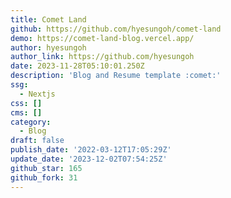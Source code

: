 ```yaml
---
title: Comet Land
github: https://github.com/hyesungoh/comet-land
demo: https://comet-land-blog.vercel.app/
author: hyesungoh
author_link: https://github.com/hyesungoh
date: 2023-11-28T05:10:01.250Z
description: 'Blog and Resume template :comet:'
ssg:
  - Nextjs
css: []
cms: []
category:
  - Blog
draft: false
publish_date: '2022-03-12T17:05:29Z'
update_date: '2023-12-02T07:54:25Z'
github_star: 165
github_fork: 31
---
```


